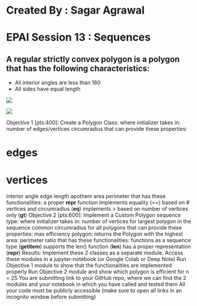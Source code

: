 # Created By : Sagar Agrawal

# EPAI Session 13 : Sequences

## A regular strictly convex polygon is a polygon that has the following characteristics:

* All interior angles are less than 180
* All sides have equal length

![](https://cdn-skill.splashmath.com/panel-uploads/GlossaryTerm/a6639fe615d14e21939cdbd33d4d51fe/1564673544_polygon.png)

![](https://1.bp.blogspot.com/-V2BlJdpTLgg/W59zYdx1L3I/AAAAAAAAFec/0QRvbJ1lEBwd6D1W64s_RexCVf5mTTEdgCLcBGAs/s1600/jpeg2.jpg)

Objective 1 [pts:400]:
Create a Polygon Class:
where initializer takes in:
number of edges/vertices
circumradius
that can provide these properties:
# edges
# vertices
interior angle
edge length
apothem
area
perimeter
that has these functionalities:
a proper __repr__ function
implements equality (==) based on # vertices and circumradius (__eq__)
implements > based on number of vertices only (__gt__)
Objective 2 [pts:600]:
Implement a Custom Polygon sequence type:
where initializer takes in:
number of vertices for largest polygon in the sequence
common circumradius for all polygons
that can provide these properties:
max efficiency polygon: returns the Polygon with the highest area: perimeter ratio
that has these functionalities:
functions as a sequence type (__getitem__)
supports the len() function (__len__)
has a proper representation (__repr__)
Results:
Implement these 2 classes as a separate module. Access these modules in a jupyter-notebook (or Google Colab or Deep Note)
Run Objective 1 module to show that the functionalities are implemented properly
Run Objective 2 module and show which polygon is efficient for n = 25
You are submitting link to your GitHub repo, where we can find the 2 modules and your notebook in which you have called and tested them
All your code must be publicly accessible (make sure to open all links in an incognito window before submitting)
